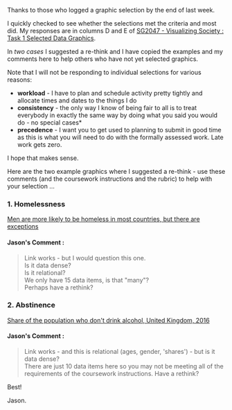 
Thanks to those who logged a graphic selection by the end of last week.

I quickly checked to see whether the selections met the criteria and most did.
My responses are in columns D and E of [SG2047 - Visualizing Society : Task 1 Selected Data Graphics](https://docs.google.com/spreadsheets/d/1hXYTsi_oe8O2veS0E9y5gNGp8YlWPnk7H6WMfgW0IQ0/edit?gid=0#gid=0).

In _two cases_ I suggested a re-think and I have copied the examples and my comments here to help others who have not yet selected graphics.

Note that I will not be responding to individual selections for various reasons:

 * **workload** - I have to plan and schedule activity pretty tightly and allocate times and dates to the things I do
 * **consistency** - the only way I know of being fair to all is to treat everybody in exactly the same way by doing what you said you would do - no special cases*
 * **precedence** - I want you to get used to planning to submit in good time as this is what you will need to do with the formally assessed work. Late work gets zero.

I hope that makes sense.

Here are the two example graphics where I suggested a re-think - use these comments (and the coursework instructions and the rubric) to help with your selection ...

### 1. Homelessness

[Men are more likely to be homeless in most countries, but there are exceptions](https://ourworldindata.org/data-insights/men-are-more-likely-to-be-homeless-in-most-countries-but-there-are-exceptions)

#### Jason's Comment :

> Link works - but I would question this one.<br/>Is it data dense?<br/>Is it relational?<br/>We only have 15 data items, is that "many"? <br/>Perhaps have a rethink?

### 2. Abstinence

[Share of the population who don't drink alcohol, United
Kingdom, 2016](https://ourworldindata.org/grapher/share-who-dont-drink-alcohol)

#### Jason's Comment :

> Link works - and this is relational (ages, gender, 'shares') - but is it data dense?<br/>There are just 10 data items here so you may not be meeting all of the requirements of the coursework instructions. Have a rethink?

Best!

Jason.